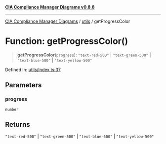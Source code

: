 [**CIA Compliance Manager Diagrams v0.8.8**](../../README.md)

***

[CIA Compliance Manager Diagrams](../../modules.md) / [utils](../README.md) / getProgressColor

# Function: getProgressColor()

> **getProgressColor**(`progress`): `"text-red-500"` \| `"text-green-500"` \| `"text-blue-500"` \| `"text-yellow-500"`

Defined in: [utils/index.ts:37](https://github.com/Hack23/cia-compliance-manager/blob/283c1f3ddf6c7084b20c21176cda3bc5166ffcb9/src/utils/index.ts#L37)

## Parameters

### progress

`number`

## Returns

`"text-red-500"` \| `"text-green-500"` \| `"text-blue-500"` \| `"text-yellow-500"`
